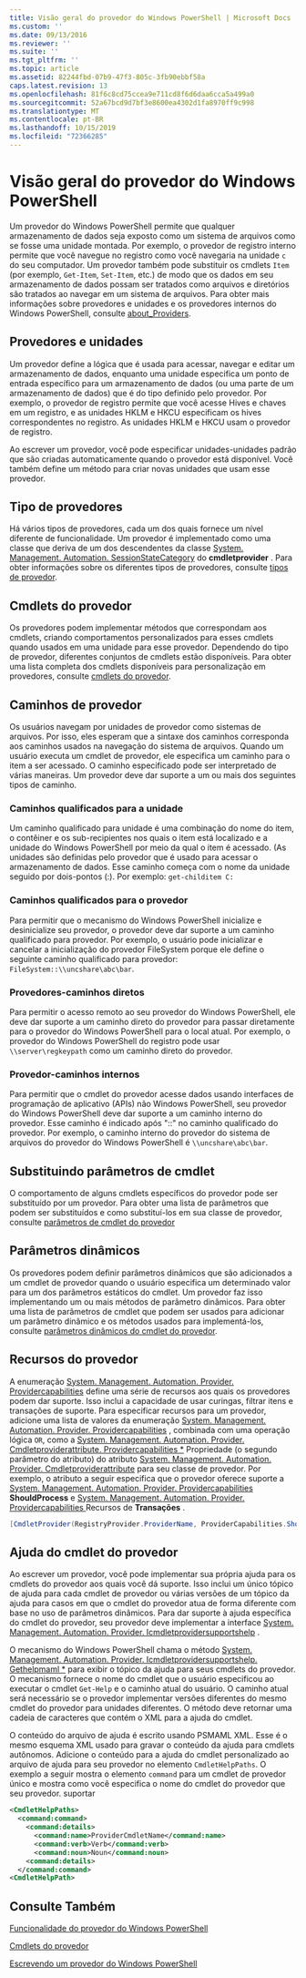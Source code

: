 ```yaml
---
title: Visão geral do provedor do Windows PowerShell | Microsoft Docs
ms.custom: ''
ms.date: 09/13/2016
ms.reviewer: ''
ms.suite: ''
ms.tgt_pltfrm: ''
ms.topic: article
ms.assetid: 82244fbd-07b9-47f3-805c-3fb90ebbf58a
caps.latest.revision: 13
ms.openlocfilehash: 81f6c8cd75ccea9e711cd8f6d6daa6cca5a499a0
ms.sourcegitcommit: 52a67bcd9d7bf3e8600ea4302d1fa8970ff9c998
ms.translationtype: MT
ms.contentlocale: pt-BR
ms.lasthandoff: 10/15/2019
ms.locfileid: "72366285"
---
```

# <a name="windows-powershell-provider-overview"></a>Visão geral do provedor do Windows PowerShell

Um provedor do Windows PowerShell permite que qualquer armazenamento de dados seja exposto como um sistema de arquivos como se fosse uma unidade montada. Por exemplo, o provedor de registro interno permite que você navegue no registro como você navegaria na unidade `c` do seu computador. Um provedor também pode substituir os cmdlets `Item` (por exemplo, `Get-Item`, `Set-Item`, etc.) de modo que os dados em seu armazenamento de dados possam ser tratados como arquivos e diretórios são tratados ao navegar em um sistema de arquivos. Para obter mais informações sobre provedores e unidades e os provedores internos do Windows PowerShell, consulte [about_Providers](/powershell/module/microsoft.powershell.core/about/about_providers).

## <a name="providers-and-drives"></a>Provedores e unidades

Um provedor define a lógica que é usada para acessar, navegar e editar um armazenamento de dados, enquanto uma unidade especifica um ponto de entrada específico para um armazenamento de dados (ou uma parte de um armazenamento de dados) que é do tipo definido pelo provedor. Por exemplo, o provedor de registro permite que você acesse Hives e chaves em um registro, e as unidades HKLM e HKCU especificam os hives correspondentes no registro. As unidades HKLM e HKCU usam o provedor de registro.

Ao escrever um provedor, você pode especificar unidades-unidades padrão que são criadas automaticamente quando o provedor está disponível. Você também define um método para criar novas unidades que usam esse provedor.

## <a name="type-of-providers"></a>Tipo de provedores

Há vários tipos de provedores, cada um dos quais fornece um nível diferente de funcionalidade. Um provedor é implementado como uma classe que deriva de um dos descendentes da classe [System. Management. Automation. SessionStateCategory](/dotnet/api/system.management.automation.sessionstatecategory?view=pscore-6.2.0) do **cmdletprovider** . Para obter informações sobre os diferentes tipos de provedores, consulte [tipos de provedor](./provider-types.md).

## <a name="provider-cmdlets"></a>Cmdlets do provedor

Os provedores podem implementar métodos que correspondam aos cmdlets, criando comportamentos personalizados para esses cmdlets quando usados em uma unidade para esse provedor. Dependendo do tipo de provedor, diferentes conjuntos de cmdlets estão disponíveis. Para obter uma lista completa dos cmdlets disponíveis para personalização em provedores, consulte [cmdlets do provedor](./provider-cmdlets.md).

## <a name="provider-paths"></a>Caminhos de provedor

Os usuários navegam por unidades de provedor como sistemas de arquivos. Por isso, eles esperam que a sintaxe dos caminhos corresponda aos caminhos usados na navegação do sistema de arquivos. Quando um usuário executa um cmdlet de provedor, ele especifica um caminho para o item a ser acessado. O caminho especificado pode ser interpretado de várias maneiras. Um provedor deve dar suporte a um ou mais dos seguintes tipos de caminho.

### <a name="drive-qualified-paths"></a>Caminhos qualificados para a unidade

Um caminho qualificado para unidade é uma combinação do nome do item, o contêiner e os sub-recipientes nos quais o item está localizado e a unidade do Windows PowerShell por meio da qual o item é acessado. (As unidades são definidas pelo provedor que é usado para acessar o armazenamento de dados. Esse caminho começa com o nome da unidade seguido por dois-pontos (:). Por exemplo: `get-childitem C:`

### <a name="provider-qualified-paths"></a>Caminhos qualificados para o provedor

Para permitir que o mecanismo do Windows PowerShell inicialize e desinicialize seu provedor, o provedor deve dar suporte a um caminho qualificado para provedor. Por exemplo, o usuário pode inicializar e cancelar a inicialização do provedor FileSystem porque ele define o seguinte caminho qualificado para provedor: `FileSystem::\\uncshare\abc\bar`.

### <a name="provider-direct-paths"></a>Provedores-caminhos diretos

Para permitir o acesso remoto ao seu provedor do Windows PowerShell, ele deve dar suporte a um caminho direto do provedor para passar diretamente para o provedor do Windows PowerShell para o local atual. Por exemplo, o provedor do Windows PowerShell do registro pode usar `\\server\regkeypath` como um caminho direto do provedor.

### <a name="provider-internal-paths"></a>Provedor-caminhos internos

Para permitir que o cmdlet do provedor acesse dados usando interfaces de programação de aplicativo (APIs) não Windows PowerShell, seu provedor do Windows PowerShell deve dar suporte a um caminho interno do provedor. Esse caminho é indicado após "::" no caminho qualificado do provedor. Por exemplo, o caminho interno do provedor do sistema de arquivos do provedor do Windows PowerShell é `\\uncshare\abc\bar`.

## <a name="overriding-cmdlet-parameters"></a>Substituindo parâmetros de cmdlet

O comportamento de alguns cmdlets específicos do provedor pode ser substituído por um provedor. Para obter uma lista de parâmetros que podem ser substituídos e como substituí-los em sua classe de provedor, consulte [parâmetros de cmdlet do provedor](./provider-cmdlet-parameters.md)

## <a name="dynamic-parameters"></a>Parâmetros dinâmicos

Os provedores podem definir parâmetros dinâmicos que são adicionados a um cmdlet de provedor quando o usuário especifica um determinado valor para um dos parâmetros estáticos do cmdlet. Um provedor faz isso implementando um ou mais métodos de parâmetro dinâmicos. Para obter uma lista de parâmetros de cmdlet que podem ser usados para adicionar um parâmetro dinâmico e os métodos usados para implementá-los, consulte [parâmetros dinâmicos do cmdlet do provedor](./provider-cmdlet-dynamic-parameters.md).

## <a name="provider-capabilities"></a>Recursos do provedor

A enumeração [System. Management. Automation. Provider. Providercapabilities](/dotnet/api/System.Management.Automation.Provider.ProviderCapabilities) define uma série de recursos aos quais os provedores podem dar suporte. Isso inclui a capacidade de usar curingas, filtrar itens e transações de suporte. Para especificar recursos para um provedor, adicione uma lista de valores da enumeração [System. Management. Automation. Provider. Providercapabilities](/dotnet/api/System.Management.Automation.Provider.ProviderCapabilities) , combinada com uma operação lógica `OR`, como a [ System. Management. Automation. Provider. Cmdletproviderattribute. Providercapabilities *](/dotnet/api/System.Management.Automation.Provider.CmdletProviderAttribute.ProviderCapabilities) Propriedade (o segundo parâmetro do atributo) do atributo [System. Management. Automation. Provider. Cmdletproviderattribute](/dotnet/api/System.Management.Automation.Provider.CmdletProviderAttribute) para seu classe de provedor. Por exemplo, o atributo a seguir especifica que o provedor oferece suporte a [System. Management. Automation. Provider. Providercapabilities](/dotnet/api/System.Management.Automation.Provider.ProviderCapabilities?view=pscore-6.2.0) **ShouldProcess** e [System. Management. Automation. Provider. Providercapabilities ](/dotnet/api/System.Management.Automation.Provider.ProviderCapabilities?view=pscore-6.2.0)Recursos de **Transações** .

```csharp
[CmdletProvider(RegistryProvider.ProviderName, ProviderCapabilities.ShouldProcess | ProviderCapabilities.Transactions)]

```

## <a name="provider-cmdlet-help"></a>Ajuda do cmdlet do provedor

Ao escrever um provedor, você pode implementar sua própria ajuda para os cmdlets do provedor aos quais você dá suporte. Isso inclui um único tópico de ajuda para cada cmdlet de provedor ou várias versões de um tópico da ajuda para casos em que o cmdlet do provedor atua de forma diferente com base no uso de parâmetros dinâmicos. Para dar suporte à ajuda específica do cmdlet do provedor, seu provedor deve implementar a interface [System. Management. Automation. Provider. Icmdletprovidersupportshelp](/dotnet/api/System.Management.Automation.Provider.ICmdletProviderSupportsHelp) .

O mecanismo do Windows PowerShell chama o método [System. Management. Automation. Provider. Icmdletprovidersupportshelp. Gethelpmaml *](/dotnet/api/System.Management.Automation.Provider.ICmdletProviderSupportsHelp.GetHelpMaml) para exibir o tópico da ajuda para seus cmdlets do provedor. O mecanismo fornece o nome do cmdlet que o usuário especificou ao executar o cmdlet `Get-Help` e o caminho atual do usuário. O caminho atual será necessário se o provedor implementar versões diferentes do mesmo cmdlet do provedor para unidades diferentes. O método deve retornar uma cadeia de caracteres que contém o XML para a ajuda do cmdlet.

O conteúdo do arquivo de ajuda é escrito usando PSMAML XML. Esse é o mesmo esquema XML usado para gravar o conteúdo da ajuda para cmdlets autônomos. Adicione o conteúdo para a ajuda do cmdlet personalizado ao arquivo de ajuda para seu provedor no elemento `CmdletHelpPaths`. O exemplo a seguir mostra o elemento `command` para um cmdlet de provedor único e mostra como você especifica o nome do cmdlet do provedor que seu provedor. suportar

```xml
<CmdletHelpPaths>
  <command:command>
    <command:details>
      <command:name>ProviderCmdletName</command:name>
      <command:verb>Verb</command:verb>
      <command:noun>Noun</command:noun>
    <command:details>
  </command:command>
<CmdletHelpPath>
```

## <a name="see-also"></a>Consulte Também

[Funcionalidade do provedor do Windows PowerShell](./provider-types.md)

[Cmdlets do provedor](./provider-cmdlets.md)

[Escrevendo um provedor do Windows PowerShell](./writing-a-windows-powershell-provider.md)
